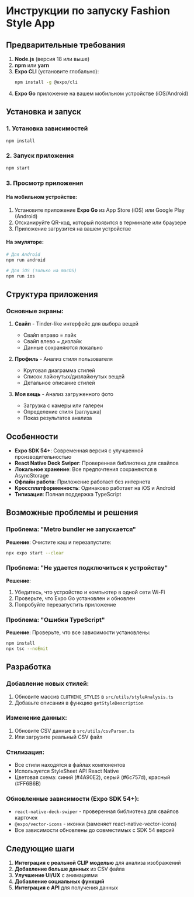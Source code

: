 # Инструкции по запуску Fashion Style App

## Предварительные требования

1. **Node.js** (версия 18 или выше)
2. **npm** или **yarn**
3. **Expo CLI** (установите глобально):
   ```bash
   npm install -g @expo/cli
   ```
4. **Expo Go** приложение на вашем мобильном устройстве (iOS/Android)

## Установка и запуск

### 1. Установка зависимостей
```bash
npm install
```

### 2. Запуск приложения
```bash
npm start
```

### 3. Просмотр приложения

#### На мобильном устройстве:
1. Установите приложение **Expo Go** из App Store (iOS) или Google Play (Android)
2. Отсканируйте QR-код, который появится в терминале или браузере
3. Приложение загрузится на вашем устройстве

#### На эмуляторе:
```bash
# Для Android
npm run android

# Для iOS (только на macOS)
npm run ios
```

## Структура приложения

### Основные экраны:

1. **Свайп** - Tinder-like интерфейс для выбора вещей
   - Свайп вправо = лайк
   - Свайп влево = дизлайк
   - Данные сохраняются локально

2. **Профиль** - Анализ стиля пользователя
   - Круговая диаграмма стилей
   - Список лайкнутых/дизлайкнутых вещей
   - Детальное описание стилей

3. **Моя вещь** - Анализ загруженного фото
   - Загрузка с камеры или галереи
   - Определение стиля (заглушка)
   - Показ результатов анализа

## Особенности

- **Expo SDK 54+**: Современная версия с улучшенной производительностью
- **React Native Deck Swiper**: Проверенная библиотека для свайпов
- **Локальное хранение**: Все предпочтения сохраняются в AsyncStorage
- **Офлайн работа**: Приложение работает без интернета
- **Кроссплатформенность**: Одинаково работает на iOS и Android
- **Типизация**: Полная поддержка TypeScript

## Возможные проблемы и решения

### Проблема: "Metro bundler не запускается"
**Решение**: Очистите кэш и перезапустите:
```bash
npx expo start --clear
```

### Проблема: "Не удается подключиться к устройству"
**Решение**: 
1. Убедитесь, что устройство и компьютер в одной сети Wi-Fi
2. Проверьте, что Expo Go установлен и обновлен
3. Попробуйте перезапустить приложение

### Проблема: "Ошибки TypeScript"
**Решение**: Проверьте, что все зависимости установлены:
```bash
npm install
npx tsc --noEmit
```

## Разработка

### Добавление новых стилей:
1. Обновите массив `CLOTHING_STYLES` в `src/utils/styleAnalysis.ts`
2. Добавьте описания в функцию `getStyleDescription`

### Изменение данных:
1. Обновите CSV данные в `src/utils/csvParser.ts`
2. Или загрузите реальный CSV файл

### Стилизация:
- Все стили находятся в файлах компонентов
- Используется StyleSheet API React Native
- Цветовая схема: синий (#4A90E2), серый (#6c757d), красный (#FF6B6B)

### Обновленные зависимости (Expo SDK 54+):
- `react-native-deck-swiper` - проверенная библиотека для свайпов карточек
- `@expo/vector-icons` - иконки (заменяет react-native-vector-icons)
- Все зависимости обновлены до совместимых с SDK 54 версий

## Следующие шаги

1. **Интеграция с реальной CLIP моделью** для анализа изображений
2. **Добавление больше данных** из CSV файла
3. **Улучшение UI/UX** с анимациями
4. **Добавление социальных функций**
5. **Интеграция с API** для получения данных